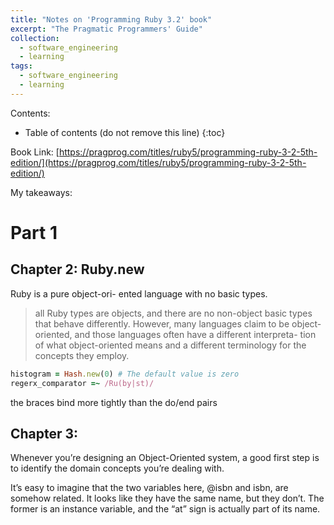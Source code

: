```yaml
---
title: "Notes on 'Programming Ruby 3.2' book"
excerpt: "The Pragmatic Programmers' Guide"
collection: 
  - software_engineering
  - learning
tags:
  - software_engineering
  - learning
---
```

Contents:

* Table of contents (do not remove this line)
{:toc}

Book Link: [https://pragprog.com/titles/ruby5/programming-ruby-3-2-5th-edition/](https://pragprog.com/titles/ruby5/programming-ruby-3-2-5th-edition/)

My takeaways:

# Part 1

## Chapter 2: Ruby.new

Ruby is a pure object-ori- ented language with no basic types.
> all Ruby types are objects, and there are no non-object basic types that behave differently. However, many languages claim to be object-oriented, and those languages often have a different interpreta- tion of what object-oriented means and a different terminology for the concepts they employ.
```ruby
histogram = Hash.new(0) # The default value is zero
regerx_comparator =~ /Ru(by|st)/
```

the braces bind more tightly than the do/end pairs

## Chapter 3: 

Whenever you’re designing an Object-Oriented system, a good first step is to identify the domain concepts you’re dealing with.

It’s easy to imagine that the two variables here, @isbn and isbn, are somehow related. It looks like they have the same name, but they don’t. The former is an instance variable, and the “at” sign is actually part of its name.
